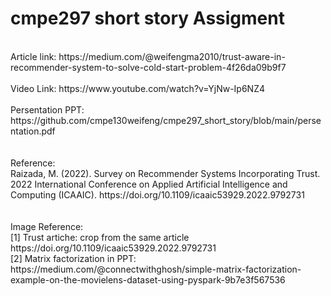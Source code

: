 # cmpe297 short story Assigment </br>
</br>
Article link: https://medium.com/@weifengma2010/trust-aware-in-recommender-system-to-solve-cold-start-problem-4f26da09b9f7
</br>
</br>
Video Link: https://www.youtube.com/watch?v=YjNw-Ip6NZ4 </br>

</br>
Persentation PPT: https://github.com/cmpe130weifeng/cmpe297_short_story/blob/main/persentation.pdf </br>

</br>
</br>
Reference: </br>
Raizada, M. (2022). Survey on Recommender Systems Incorporating Trust. 2022 International Conference on Applied Artificial Intelligence and Computing (ICAAIC). https://doi.org/10.1109/icaaic53929.2022.9792731 </br>
</br>
</br>
Image Reference:  </br>
[1] Trust artiche: crop from the same article https://doi.org/10.1109/icaaic53929.2022.9792731 </br>
[2] Matrix factorization in PPT: https://medium.com/@connectwithghosh/simple-matrix-factorization-example-on-the-movielens-dataset-using-pyspark-9b7e3f567536
</br>

